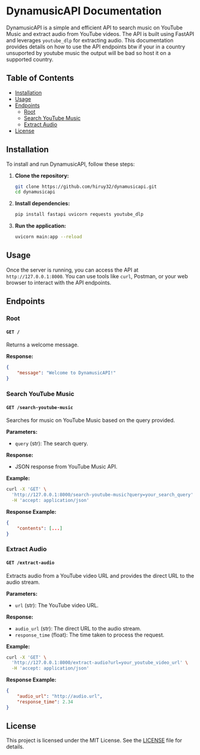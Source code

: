 # DynamusicAPI Documentation

DynamusicAPI is a simple and efficient API to search music on YouTube Music and extract audio from YouTube videos. The API is built using FastAPI and leverages `youtube_dlp` for extracting audio. This documentation provides details on how to use the API endpoints btw if your in a country unsuported by youtube music the output will be bad so host it on a supported country.

## Table of Contents
- [Installation](#installation)
- [Usage](#usage)
- [Endpoints](#endpoints)
  - [Root](#root)
  - [Search YouTube Music](#search-youtube-music)
  - [Extract Audio](#extract-audio)
- [License](#license)

## Installation

To install and run DynamusicAPI, follow these steps:

1. **Clone the repository:**
    ```bash
    git clone https://github.com/hiruy32/dynamusicapi.git
    cd dynamusicapi
    ```

2. **Install dependencies:**
    ```bash
    pip install fastapi uvicorn requests youtube_dlp
    ```

3. **Run the application:**
    ```bash
    uvicorn main:app --reload
    ```

## Usage

Once the server is running, you can access the API at `http://127.0.0.1:8000`. You can use tools like `curl`, Postman, or your web browser to interact with the API endpoints.

## Endpoints

### Root

#### `GET /`

Returns a welcome message.

**Response:**
```json
{
    "message": "Welcome to DynamusicAPI!"
}
```

### Search YouTube Music

#### `GET /search-youtube-music`

Searches for music on YouTube Music based on the query provided.

**Parameters:**
- `query` (str): The search query.

**Response:**
- JSON response from YouTube Music API.

**Example:**
```bash
curl -X 'GET' \
  'http://127.0.0.1:8000/search-youtube-music?query=your_search_query' \
  -H 'accept: application/json'
```

**Response Example:**
```json
{
    "contents": [...]
}
```

### Extract Audio

#### `GET /extract-audio`

Extracts audio from a YouTube video URL and provides the direct URL to the audio stream.

**Parameters:**
- `url` (str): The YouTube video URL.

**Response:**
- `audio_url` (str): The direct URL to the audio stream.
- `response_time` (float): The time taken to process the request.

**Example:**
```bash
curl -X 'GET' \
  'http://127.0.0.1:8000/extract-audio?url=your_youtube_video_url' \
  -H 'accept: application/json'
```

**Response Example:**
```json
{
    "audio_url": "http://audio.url",
    "response_time": 2.34
}
```

## License

This project is licensed under the MIT License. See the [LICENSE](LICENSE) file for details.

